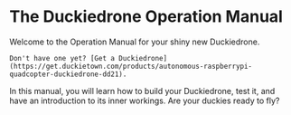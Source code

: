 # The Duckiedrone Operation Manual

Welcome to the Operation Manual for your shiny new Duckiedrone.

```{note}
Don't have one yet? [Get a Duckiedrone](https://get.duckietown.com/products/autonomous-raspberrypi-quadcopter-duckiedrone-dd21).
```

In this manual, you will learn how to build your Duckiedrone, test it, and have an introduction to its inner workings. Are your duckies ready to fly?

```{tableofcontents}
```

